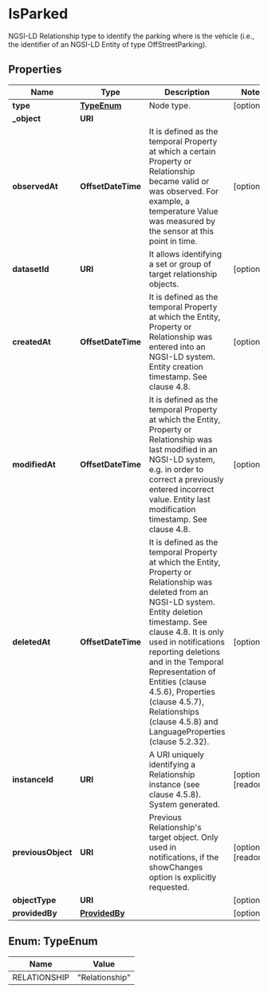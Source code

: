 

# IsParked

NGSI-LD Relationship type to identify the parking where is the vehicle (i.e., the identifier of an NGSI-LD Entity of type OffStreetParking). 

## Properties

| Name | Type | Description | Notes |
|------------ | ------------- | ------------- | -------------|
|**type** | [**TypeEnum**](#TypeEnum) | Node type.  |  [optional] |
|**_object** | **URI** |  |  |
|**observedAt** | **OffsetDateTime** | It is defined as the temporal Property at which a certain Property or Relationship became valid or was observed. For example, a temperature Value was measured by the sensor at this point in time.  |  [optional] |
|**datasetId** | **URI** | It allows identifying a set or group of target relationship objects.  |  [optional] |
|**createdAt** | **OffsetDateTime** | It is defined as the temporal Property at which the Entity, Property or Relationship was entered into an NGSI-LD system.  Entity creation timestamp. See clause 4.8.  |  [optional] |
|**modifiedAt** | **OffsetDateTime** | It is defined as the temporal Property at which the Entity, Property or Relationship was last modified in an NGSI-LD system, e.g. in order to correct a previously entered incorrect value.  Entity last modification timestamp. See clause 4.8.  |  [optional] |
|**deletedAt** | **OffsetDateTime** | It is defined as the temporal Property at which the Entity, Property or Relationship was deleted from an NGSI-LD system.  Entity deletion timestamp. See clause 4.8. It is only used in notifications reporting deletions and in the Temporal Representation of Entities (clause 4.5.6), Properties (clause 4.5.7), Relationships (clause 4.5.8) and LanguageProperties (clause 5.2.32).  |  [optional] |
|**instanceId** | **URI** | A URI uniquely identifying a Relationship instance (see clause 4.5.8). System generated.  |  [optional] [readonly] |
|**previousObject** | **URI** | Previous Relationship&#39;s target object. Only used in notifications, if the showChanges  option is explicitly requested.  |  [optional] [readonly] |
|**objectType** | **URI** |  |  [optional] |
|**providedBy** | [**ProvidedBy**](ProvidedBy.md) |  |  [optional] |



## Enum: TypeEnum

| Name | Value |
|---- | -----|
| RELATIONSHIP | &quot;Relationship&quot; |



